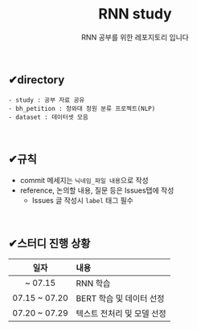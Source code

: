 <div align="center"><h1>RNN study</h1>  
RNN 공부를 위한 레포지토리 입니다</div>
<br>
<br>

## ✔directory 
```
- study : 공부 자료 공유
- bh_petition : 청와대 청원 분류 프로젝트(NLP)
- dataset : 데이터셋 모음
```
<br>

## ✔규칙
- commit 메세지는 `닉네임_파일 내용`으로 작성
- reference, 논의할 내용, 질문 등은 Issues탭에 작성
  - Issues 글 작성시 `label` 태그 필수
<br>

## ✔스터디 진행 상황
|일자|내용|
|:---:|:---|
| ~ 07.15 | RNN 학습 |
|07.15 ~ 07.20| BERT 학습 및 데이터 선정 |
|07.20 ~ 07.29| 텍스트 전처리 및 모델 선정 |
